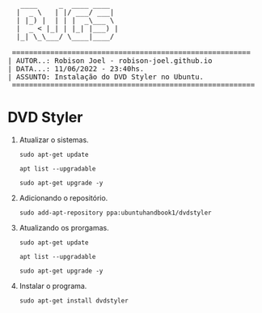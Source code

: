 <pre>
   ____     _  ____ ____
  |  _ \   | |/ ___/ ___|
  | |_) |  | | |  _\___ \
  |  _ < |_| | |_| |___) |
  |_| \_\___/ \____|____/

 ========================================================
| AUTOR..: Robison Joel - robison-joel.github.io
| DATA...: 11/06/2022 - 23:40hs.
| ASSUNTO: Instala&ccedil;&atilde;o do DVD Styler no Ubuntu.
 =========================================================
</pre>

# DVD Styler


 1. Atualizar o sistemas.

	`sudo apt-get update` 
	
	`apt list --upgradable`
	
	`sudo apt-get upgrade -y`


2. Adicionando o reposit&oacute;rio.

	`sudo add-apt-repository ppa:ubuntuhandbook1/dvdstyler`


3. Atualizando os prorgamas.

	`sudo apt-get update` 
	
	`apt list --upgradable`
	
	`sudo apt-get upgrade -y`


4. Instalar o programa.

	`sudo apt-get install dvdstyler`
